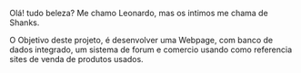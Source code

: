 Olá! tudo beleza?
Me chamo Leonardo, mas os intimos me chama de Shanks.

O Objetivo deste projeto, é desenvolver uma Webpage, com banco de dados integrado, um sistema de forum e comercio usando como referencia sites de venda de produtos usados.
